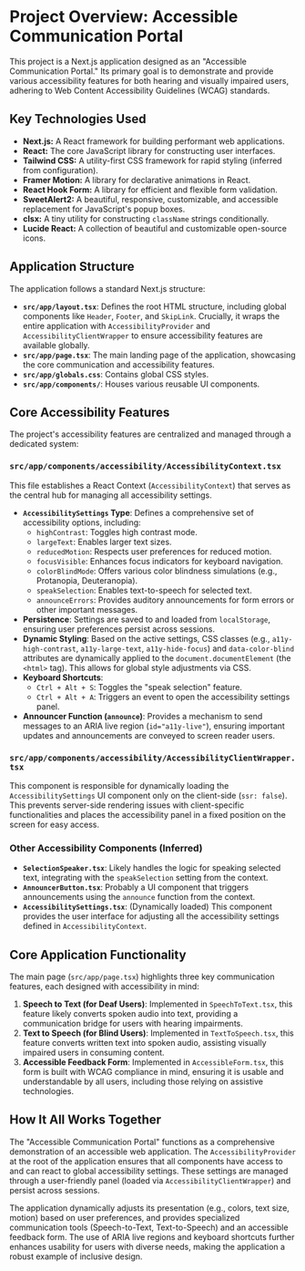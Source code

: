 # Project Overview: Accessible Communication Portal

This project is a Next.js application designed as an "Accessible Communication Portal." Its primary goal is to demonstrate and provide various accessibility features for both hearing and visually impaired users, adhering to Web Content Accessibility Guidelines (WCAG) standards.

## Key Technologies Used

*   **Next.js:** A React framework for building performant web applications.
*   **React:** The core JavaScript library for constructing user interfaces.
*   **Tailwind CSS:** A utility-first CSS framework for rapid styling (inferred from configuration).
*   **Framer Motion:** A library for declarative animations in React.
*   **React Hook Form:** A library for efficient and flexible form validation.
*   **SweetAlert2:** A beautiful, responsive, customizable, and accessible replacement for JavaScript's popup boxes.
*   **clsx:** A tiny utility for constructing `className` strings conditionally.
*   **Lucide React:** A collection of beautiful and customizable open-source icons.

## Application Structure

The application follows a standard Next.js structure:

*   **`src/app/layout.tsx`**: Defines the root HTML structure, including global components like `Header`, `Footer`, and `SkipLink`. Crucially, it wraps the entire application with `AccessibilityProvider` and `AccessibilityClientWrapper` to ensure accessibility features are available globally.
*   **`src/app/page.tsx`**: The main landing page of the application, showcasing the core communication and accessibility features.
*   **`src/app/globals.css`**: Contains global CSS styles.
*   **`src/app/components/`**: Houses various reusable UI components.

## Core Accessibility Features

The project's accessibility features are centralized and managed through a dedicated system:

### `src/app/components/accessibility/AccessibilityContext.tsx`

This file establishes a React Context (`AccessibilityContext`) that serves as the central hub for managing all accessibility settings.

*   **`AccessibilitySettings` Type**: Defines a comprehensive set of accessibility options, including:
    *   `highContrast`: Toggles high contrast mode.
    *   `largeText`: Enables larger text sizes.
    *   `reducedMotion`: Respects user preferences for reduced motion.
    *   `focusVisible`: Enhances focus indicators for keyboard navigation.
    *   `colorBlindMode`: Offers various color blindness simulations (e.g., Protanopia, Deuteranopia).
    *   `speakSelection`: Enables text-to-speech for selected text.
    *   `announceErrors`: Provides auditory announcements for form errors or other important messages.
*   **Persistence**: Settings are saved to and loaded from `localStorage`, ensuring user preferences persist across sessions.
*   **Dynamic Styling**: Based on the active settings, CSS classes (e.g., `a11y-high-contrast`, `a11y-large-text`, `a11y-hide-focus`) and `data-color-blind` attributes are dynamically applied to the `document.documentElement` (the `<html>` tag). This allows for global style adjustments via CSS.
*   **Keyboard Shortcuts**:
    *   `Ctrl + Alt + S`: Toggles the "speak selection" feature.
    *   `Ctrl + Alt + A`: Triggers an event to open the accessibility settings panel.
*   **Announcer Function (`announce`)**: Provides a mechanism to send messages to an ARIA live region (`id="a11y-live"`), ensuring important updates and announcements are conveyed to screen reader users.

### `src/app/components/accessibility/AccessibilityClientWrapper.tsx`

This component is responsible for dynamically loading the `AccessibilitySettings` UI component only on the client-side (`ssr: false`). This prevents server-side rendering issues with client-specific functionalities and places the accessibility panel in a fixed position on the screen for easy access.

### Other Accessibility Components (Inferred)

*   **`SelectionSpeaker.tsx`**: Likely handles the logic for speaking selected text, integrating with the `speakSelection` setting from the context.
*   **`AnnouncerButton.tsx`**: Probably a UI component that triggers announcements using the `announce` function from the context.
*   **`AccessibilitySettings.tsx`**: (Dynamically loaded) This component provides the user interface for adjusting all the accessibility settings defined in `AccessibilityContext`.

## Core Application Functionality

The main page (`src/app/page.tsx`) highlights three key communication features, each designed with accessibility in mind:

1.  **Speech to Text (for Deaf Users)**: Implemented in `SpeechToText.tsx`, this feature likely converts spoken audio into text, providing a communication bridge for users with hearing impairments.
2.  **Text to Speech (for Blind Users)**: Implemented in `TextToSpeech.tsx`, this feature converts written text into spoken audio, assisting visually impaired users in consuming content.
3.  **Accessible Feedback Form**: Implemented in `AccessibleForm.tsx`, this form is built with WCAG compliance in mind, ensuring it is usable and understandable by all users, including those relying on assistive technologies.

## How It All Works Together

The "Accessible Communication Portal" functions as a comprehensive demonstration of an accessible web application. The `AccessibilityProvider` at the root of the application ensures that all components have access to and can react to global accessibility settings. These settings are managed through a user-friendly panel (loaded via `AccessibilityClientWrapper`) and persist across sessions.

The application dynamically adjusts its presentation (e.g., colors, text size, motion) based on user preferences, and provides specialized communication tools (Speech-to-Text, Text-to-Speech) and an accessible feedback form. The use of ARIA live regions and keyboard shortcuts further enhances usability for users with diverse needs, making the application a robust example of inclusive design.
